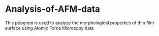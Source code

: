 # Analysis-of-AFM-data

This peogram is used to analyze the morphological properties of thin film surface using Atomic Force Microsopy data
